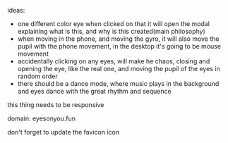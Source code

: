 ideas:

- one different color eye when clicked on that it will open the modal explaining what is this, and why is this created(main philosophy)
- when moving in the phone, and moving the gyro, it will also move the pupil with the phone movement, in the desktop it's going to be mouse movement
- accidentally clicking on any eyes, will make he chaos, closing and opening the eye, like the real one, and moving the pupil of the eyes in random order
- there should be a dance mode, where music plays in the background and eyes dance with the great rhythm and sequence


this thing needs to be responsive

domain: eyesonyou.fun


don't forget to update the favicon icon